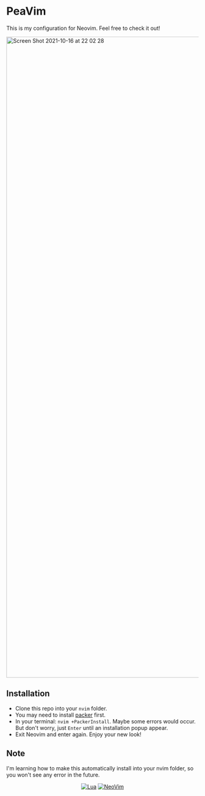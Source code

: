 # PeaVim

This is my configuration for Neovim. Feel free to check it out!

<img width="1680" alt="Screen Shot 2021-10-16 at 22 02 28" src="https://user-images.githubusercontent.com/42694704/137592324-3c553190-b8ed-40f0-b8b7-b2c13c305e63.png">
 
 ## Installation
- Clone this repo into your `nvim` folder.
- You may need to install [packer](https://github.com/wbthomason/packer.nvim) first.
- In your terminal: `nvim +PackerInstall`. Maybe some errors would occur. But don't worry, just `Enter` until an installation popup appear.
- Exit Neovim and enter again. Enjoy your new look!

## Note

I'm learning how to make this automatically install into your nvim folder, so you won't see any error in the future.

<div align="center">
	
[![Lua](https://img.shields.io/badge/Made%20with%20Lua-blue.svg?style=for-the-badge&logo=lua)](#madewithlua) 
[![NeoVim](https://img.shields.io/badge/Made%20with%20NeoVim-white.svg?style=for-the-badge&logo=neovim)](#madewithneovim)
	
</div>
